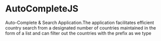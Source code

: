 # AutoCompleteJS
Auto-Complete &amp; Search Application.The application facilitates efficient country search from a designated number of countries maintained in the form of a list and can filter out the countries with the prefix as we type
